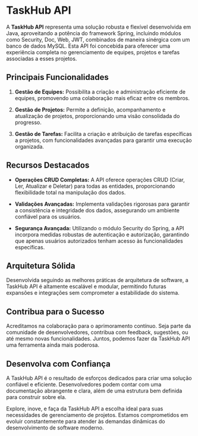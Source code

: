# TaskHub API

A **TaskHub API** representa uma solução robusta e flexível desenvolvida em Java, aproveitando a potência do framework Spring, incluindo módulos como Security, Doc, Web, JWT, combinados de maneira sinérgica com um banco de dados MySQL. Esta API foi concebida para oferecer uma experiência completa no gerenciamento de equipes, projetos e tarefas associadas a esses projetos.

## Principais Funcionalidades

1. **Gestão de Equipes:** Possibilita a criação e administração eficiente de equipes, promovendo uma colaboração mais eficaz entre os membros.

2. **Gestão de Projetos:** Permite a definição, acompanhamento e atualização de projetos, proporcionando uma visão consolidada do progresso.

3. **Gestão de Tarefas:** Facilita a criação e atribuição de tarefas específicas a projetos, com funcionalidades avançadas para garantir uma execução organizada.

## Recursos Destacados

- **Operações CRUD Completas:** A API oferece operações CRUD (Criar, Ler, Atualizar e Deletar) para todas as entidades, proporcionando flexibilidade total na manipulação dos dados.

- **Validações Avançadas:** Implementa validações rigorosas para garantir a consistência e integridade dos dados, assegurando um ambiente confiável para os usuários.

- **Segurança Avançada:** Utilizando o módulo Security do Spring, a API incorpora medidas robustas de autenticação e autorização, garantindo que apenas usuários autorizados tenham acesso às funcionalidades específicas.

## Arquitetura Sólida

Desenvolvida seguindo as melhores práticas de arquitetura de software, a TaskHub API é altamente escalável e modular, permitindo futuras expansões e integrações sem comprometer a estabilidade do sistema.

## Contribua para o Sucesso

Acreditamos na colaboração para o aprimoramento contínuo. Seja parte da comunidade de desenvolvedores, contribua com feedback, sugestões, ou até mesmo novas funcionalidades. Juntos, podemos fazer da TaskHub API uma ferramenta ainda mais poderosa.

## Desenvolva com Confiança

A TaskHub API é o resultado de esforços dedicados para criar uma solução confiável e eficiente. Desenvolvedores podem contar com uma documentação abrangente e clara, além de uma estrutura bem definida para construir sobre ela.

Explore, inove, e faça da TaskHub API a escolha ideal para suas necessidades de gerenciamento de projetos. Estamos comprometidos em evoluir constantemente para atender às demandas dinâmicas do desenvolvimento de software moderno.
